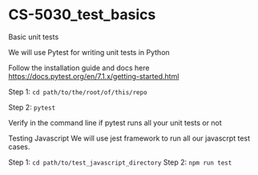 # CS-5030_test_basics
Basic unit tests

We will use Pytest for writing unit tests in Python

Follow the installation guide and docs here
https://docs.pytest.org/en/7.1.x/getting-started.html

Step 1: 
``cd path/to/the/root/of/this/repo``

Step 2:
``pytest``

Verify in the command line if pytest runs all your unit tests or not


Testing Javascript
We will use jest framework to run all our javascrpt test cases. 

Step 1:
`` cd path/to/test_javascript_directory ``
Step 2:
``npm run test``



